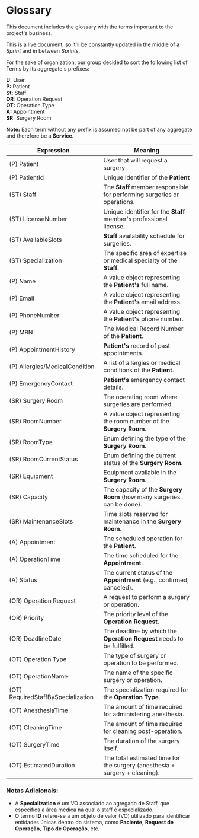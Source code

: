 # Glossary

This document includes the glossary with the terms important to the project's business.

This is a live document, so it'll be constantly updated in the middle of a *Sprint* and in between *Sprints*.

For the sake of organization, our group decided to sort the following list of Terms by its aggregate's prefixes:

**U:** User  
**P:** Patient  
**St:** Staff  
**OR:** Operation Request  
**OT:** Operation Type  
**A:** Appointment  
**SR:** Surgery Room

**Note:** Each term without any prefix is assumed not be part of any aggregate and therefore be a **Service**.

| Expression                   | Meaning                                                                 |
|-------------------------------|-------------------------------------------------------------------------|
| (P) Patient                   | User that will request a surgery                                        |
| (P) PatientId                 | Unique Identifier of the **Patient**                                    |
| (ST) Staff                    | The **Staff** member responsible for performing surgeries or operations. |
| (ST) LicenseNumber            | Unique identifier for the **Staff** member's professional license.       |
| (ST) AvailableSlots            | **Staff** availability schedule for surgeries.                         |
| (ST) Specialization            | The specific area of expertise or medical specialty of the **Staff**.   |
| (P) Name                      | A value object representing the **Patient's** full name.               |
| (P) Email                     | A value object representing the **Patient's** email address.           |
| (P) PhoneNumber               | A value object representing the **Patient's** phone number.            |
| (P) MRN                       | The Medical Record Number of the **Patient**.                          |
| (P) AppointmentHistory        | **Patient's** record of past appointments.                             |
| (P) Allergies/MedicalCondition | A list of allergies or medical conditions of the **Patient**.          |
| (P) EmergencyContact          | **Patient's** emergency contact details.                               |
| (SR) Surgery Room             | The operating room where surgeries are performed.                      |
| (SR) RoomNumber               | A value object representing the room number of the **Surgery Room**.   |
| (SR) RoomType                 | Enum defining the type of the **Surgery Room**.                        |
| (SR) RoomCurrentStatus        | Enum defining the current status of the **Surgery Room**.              |
| (SR) Equipment                | Equipment available in the **Surgery Room**.                           |
| (SR) Capacity                 | The capacity of the **Surgery Room** (how many surgeries can be done). |
| (SR) MaintenanceSlots         | Time slots reserved for maintenance in the **Surgery Room**.           |
| (A) Appointment               | The scheduled operation for the **Patient**.                           |
| (A) OperationTime             | The time scheduled for the **Appointment**.                            |
| (A) Status                    | The current status of the **Appointment** (e.g., confirmed, canceled). |
| (OR) Operation Request        | A request to perform a surgery or operation.                           |
| (OR) Priority                 | The priority level of the **Operation Request**.                       |
| (OR) DeadlineDate             | The deadline by which the **Operation Request** needs to be fulfilled. |
| (OT) Operation Type           | The type of surgery or operation to be performed.                      |
| (OT) OperationName            | The name of the specific surgery or operation.                         |
| (OT) RequiredStaffBySpecialization | The specialization required for the **Operation Type**.           |
| (OT) AnesthesiaTime           | The amount of time required for administering anesthesia.              |
| (OT) CleaningTime             | The amount of time required for cleaning post-operation.               |
| (OT) SurgeryTime              | The duration of the surgery itself.                                    |
| (OT) EstimatedDuration        | The total estimated time for the surgery (anesthesia + surgery + cleaning). |

### Notas Adicionais:
- A **Specialization** é um VO associado ao agregado de Staff, que especifica a área médica na qual o staff é especializado.
- O termo **ID** refere-se a um objeto de valor (VO) utilizado para identificar entidades únicas dentro do sistema, como **Paciente**, **Request de Operação**, **Tipo de Operação**, etc.
